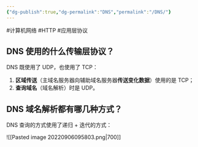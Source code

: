 ```yaml
---
{"dg-publish":true,"dg-permalink":"DNS","permalink":"/DNS/"}
---
```



#计算机网络 #HTTP #应用层协议 

## DNS 使用的什么传输层协议？

DNS 既使用了 UDP，也使用了 TCP：

1. **区域传送**（主域名服务器向辅助域名服务器**传送变化数据**）使用的是 TCP；
2. **查询域名**（域名解析）时是 UDP。

## DNS 域名解析都有哪几种方式？

DNS 查询的方式使用了递归 + 迭代的方式：

![[Pasted image 20220906095803.png\|700]]